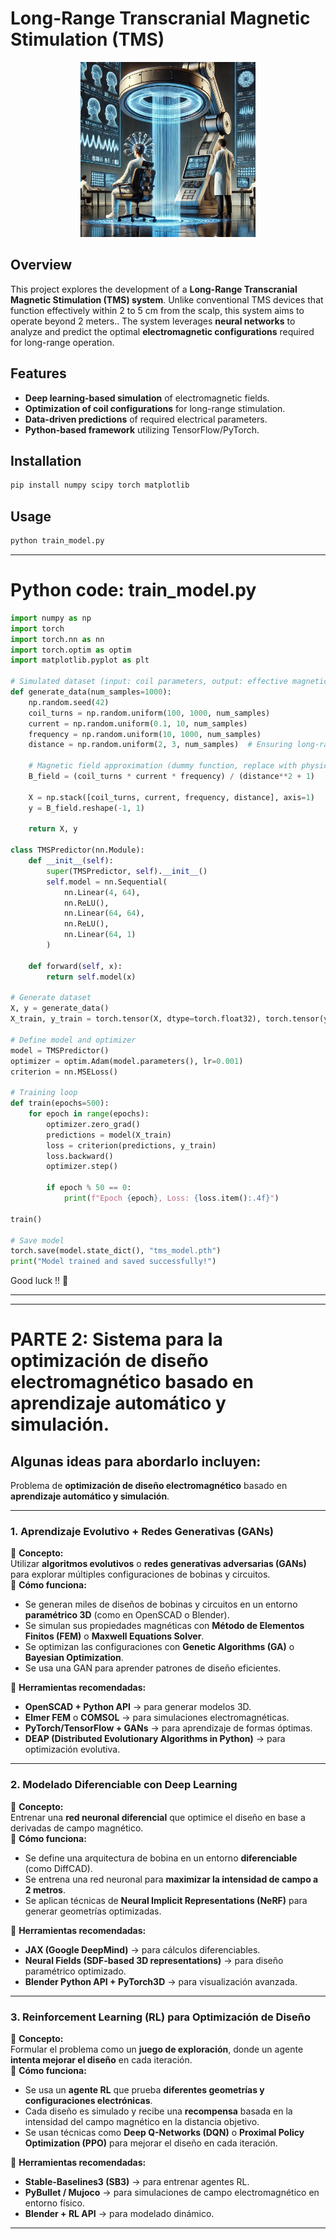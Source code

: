 # Long-Range Transcranial Magnetic Stimulation (TMS)


<p align="center">
  
<img src="Long-Range TMS.png" alt="Long-Range TMS" width="280"/>

</p>

## Overview
This project explores the development of a **Long-Range Transcranial Magnetic Stimulation (TMS) system**. Unlike conventional TMS devices that function effectively within 2 to 5 cm from the scalp, this system aims to operate beyond 2 meters.. The system leverages **neural networks** to analyze and predict the optimal **electromagnetic configurations** required for long-range operation.

## Features
- **Deep learning-based simulation** of electromagnetic fields.
- **Optimization of coil configurations** for long-range stimulation.
- **Data-driven predictions** of required electrical parameters.
- **Python-based framework** utilizing TensorFlow/PyTorch.

## Installation
```bash
pip install numpy scipy torch matplotlib
```

## Usage

```python
python train_model.py
```

---

# Python code: **train_model.py**

```python
import numpy as np
import torch
import torch.nn as nn
import torch.optim as optim
import matplotlib.pyplot as plt

# Simulated dataset (input: coil parameters, output: effective magnetic field at distance)
def generate_data(num_samples=1000):
    np.random.seed(42)
    coil_turns = np.random.uniform(100, 1000, num_samples)
    current = np.random.uniform(0.1, 10, num_samples)
    frequency = np.random.uniform(10, 1000, num_samples)
    distance = np.random.uniform(2, 3, num_samples)  # Ensuring long-range scenarios
    
    # Magnetic field approximation (dummy function, replace with physics-based model)
    B_field = (coil_turns * current * frequency) / (distance**2 + 1)
    
    X = np.stack([coil_turns, current, frequency, distance], axis=1)
    y = B_field.reshape(-1, 1)
    
    return X, y

class TMSPredictor(nn.Module):
    def __init__(self):
        super(TMSPredictor, self).__init__()
        self.model = nn.Sequential(
            nn.Linear(4, 64),
            nn.ReLU(),
            nn.Linear(64, 64),
            nn.ReLU(),
            nn.Linear(64, 1)
        )
    
    def forward(self, x):
        return self.model(x)

# Generate dataset
X, y = generate_data()
X_train, y_train = torch.tensor(X, dtype=torch.float32), torch.tensor(y, dtype=torch.float32)

# Define model and optimizer
model = TMSPredictor()
optimizer = optim.Adam(model.parameters(), lr=0.001)
criterion = nn.MSELoss()

# Training loop
def train(epochs=500):
    for epoch in range(epochs):
        optimizer.zero_grad()
        predictions = model(X_train)
        loss = criterion(predictions, y_train)
        loss.backward()
        optimizer.step()
        
        if epoch % 50 == 0:
            print(f"Epoch {epoch}, Loss: {loss.item():.4f}")

train()

# Save model
torch.save(model.state_dict(), "tms_model.pth")
print("Model trained and saved successfully!")

```

Good luck !! 🚀

---
---


# PARTE 2: Sistema para la optimización de diseño electromagnético basado en aprendizaje automático y simulación. 

## Algunas ideas para abordarlo incluyen:
Problema de **optimización de diseño electromagnético** basado en **aprendizaje automático y simulación**.


---

### **1. Aprendizaje Evolutivo + Redes Generativas (GANs)**
📌 **Concepto:**  
Utilizar **algoritmos evolutivos** o **redes generativas adversarias (GANs)** para explorar múltiples configuraciones de bobinas y circuitos.  
📌 **Cómo funciona:**  
- Se generan miles de diseños de bobinas y circuitos en un entorno **paramétrico 3D** (como en OpenSCAD o Blender).  
- Se simulan sus propiedades magnéticas con **Método de Elementos Finitos (FEM)** o **Maxwell Equations Solver**.  
- Se optimizan las configuraciones con **Genetic Algorithms (GA)** o **Bayesian Optimization**.  
- Se usa una GAN para aprender patrones de diseño eficientes.  

📌 **Herramientas recomendadas:**  
- **OpenSCAD + Python API** → para generar modelos 3D.  
- **Elmer FEM** o **COMSOL** → para simulaciones electromagnéticas.  
- **PyTorch/TensorFlow + GANs** → para aprendizaje de formas óptimas.  
- **DEAP (Distributed Evolutionary Algorithms in Python)** → para optimización evolutiva.  

---

### **2. Modelado Diferenciable con Deep Learning**  
📌 **Concepto:**  
Entrenar una **red neuronal diferencial** que optimice el diseño en base a derivadas de campo magnético.  
📌 **Cómo funciona:**  
- Se define una arquitectura de bobina en un entorno **diferenciable** (como DiffCAD).  
- Se entrena una red neuronal para **maximizar la intensidad de campo a 2 metros**.  
- Se aplican técnicas de **Neural Implicit Representations (NeRF)** para generar geometrías optimizadas.  

📌 **Herramientas recomendadas:**  
- **JAX (Google DeepMind)** → para cálculos diferenciables.  
- **Neural Fields (SDF-based 3D representations)** → para diseño paramétrico optimizado.  
- **Blender Python API + PyTorch3D** → para visualización avanzada.  

---

### **3. Reinforcement Learning (RL) para Optimización de Diseño**  
📌 **Concepto:**  
Formular el problema como un **juego de exploración**, donde un agente **intenta mejorar el diseño** en cada iteración.  
📌 **Cómo funciona:**  
- Se usa un **agente RL** que prueba **diferentes geometrías y configuraciones electrónicas**.  
- Cada diseño es simulado y recibe una **recompensa** basada en la intensidad del campo magnético en la distancia objetivo.  
- Se usan técnicas como **Deep Q-Networks (DQN)** o **Proximal Policy Optimization (PPO)** para mejorar el diseño en cada iteración.  

📌 **Herramientas recomendadas:**  
- **Stable-Baselines3 (SB3)** → para entrenar agentes RL.  
- **PyBullet / Mujoco** → para simulaciones de campo electromagnético en entorno físico.  
- **Blender + RL API** → para modelado dinámico.  

---

